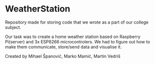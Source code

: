 # WeatherStation
Repository made for storing code that we wrote as a part of our college subject.

Our task was to create a home weather station based on Raspberry Pi(server) and 3x ESP8266 microcontrolers.
We had to figure out how to make them communicate, store/send data and visualise it.

Created by Mihael Španović, Marko Mamić, Martin Vedriš
